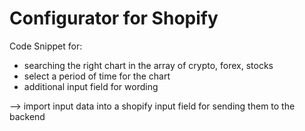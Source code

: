 # Configurator for Shopify

Code Snippet for:
- searching the right chart in the array of crypto, forex, stocks
- select a period of time for the chart 
- additional input field for wording

--> import input data into a shopify input field for sending them to the backend

